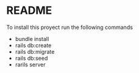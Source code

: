 # README

To install this proyect run the following commands

  * bundle install
  * rails db:create
  * rails db:migrate
  * rails db:seed
  * rarils server